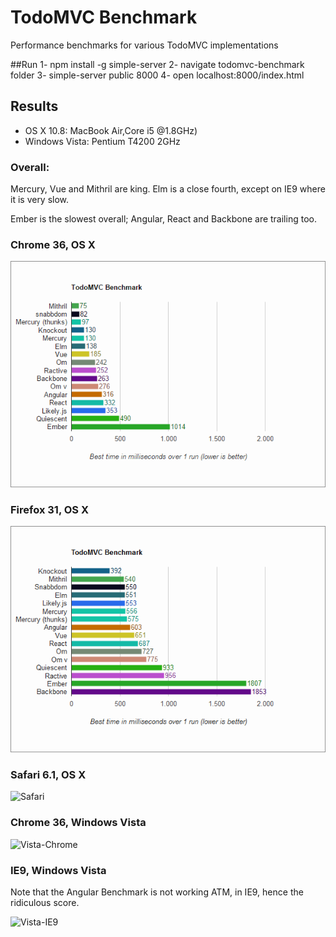 # TodoMVC Benchmark

Performance benchmarks for various TodoMVC implementations

##Run
1- npm install -g simple-server
2- navigate todomvc-benchmark folder
3- simple-server public 8000
4- open localhost:8000/index.html

## Results 

*  OS X 10.8: MacBook Air,Core i5 @1.8GHz)
* Windows Vista: Pentium T4200 2GHz

### Overall:

Mercury, Vue and Mithril are king. Elm is a close fourth, except on IE9 where it is very slow. 

Ember is the slowest overall; Angular, React and Backbone are trailing too.

### Chrome 36, OS X
![Chrome](Chrome.png)

### Firefox 31, OS X
![Firefox](Firefox.png)

### Safari 6.1, OS X
![Safari](Safari.png)

### Chrome 36, Windows Vista

![Vista-Chrome](Vista-Chrome.png)

### IE9, Windows Vista

Note that the Angular Benchmark is not working ATM, in IE9, hence the ridiculous score.

![Vista-IE9](Vista-IE9.png)
